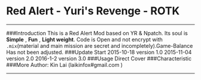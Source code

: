# Red Alert - Yuri's Revenge - ROTK
---
###Introduction
This is a Red Alert Mod based on YR & Npatch.
Its soul is **Simple** , **Fun** , **Light weight**.
Code is Open and not encrypt with `.mix`(material and main mission are secret and incompletely).Game-Balance Has not been adjusted.
###Update Start
2015-10-18 version 1.0
2015-11-04 version 2.0
2016-1-2 version 3.0
###Usage
Direct Cover
###Characteristic
###More
Author: Kin Lai (laikinfox#gmail.com )

-------------------